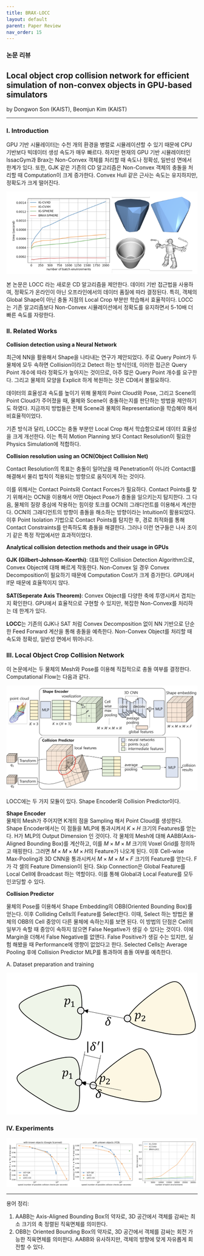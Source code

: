 ```yaml
---
title: BRAX-LOCC
layout: default
parent: Paper Review
nav_order: 15
---
```


### 논문 리뷰

## Local object crop collision network for efficient simulation of non-convex objects in GPU-based simulators  

by Dongwon Son (KAIST), Beomjun Kim (KAIST)  

---

### **I. Introduction**  

GPU 기반 시뮬레이터는 수천 개의 환경을 병렬로 시뮬레이션할 수 있기 때문에 CPU 기반보다 빅데이터 생성 속도가 매우 빠르다. 하지만 현재의 GPU 기반 시뮬레이터인 IssacGym과 Brax는 Non-Convex 객체를 처리할 때 속도나 정확성, 일반성 면에서 한계가 있다. 또한, GJK 같은 기존의 CD 알고리즘은 Non-Convex 객체의 충돌을 처리할 때 Computation이 크게 증가한다. Convex Hull 같은 근사는 속도는 유지하지만, 정확도가 크게 떨어진다.  

![0](../images/BRAX-LOCC/BRAX-LOCC0.png)

본 논문은 LOCC 라는 새로운 CD 알고리즘을 제안한다. 데이터 기반 접근법을 사용하여, 정확도가 온라인이 아닌 오프라인에서의 데이터 품질에 따라 결정된다. 특히, 객체의 Global Shape이 아닌 충돌 지점의 Local Crop 부분만 학습해서 효율적이다. LOCC는 기존 알고리즘보다 Non-Convex 시뮬레이션에서 정확도를 유지하면서 5-10배 더 빠른 속도를 자랑한다.  

### **II. Related Works**  

**Collision detection using a Neural Network**  

최근에 NN을 활용해서 Shape을 나타내는 연구가 제안되었다. 주로 Query Point가 두 물체에 모두 속하면 Collision이라고 Detect 하는 방식인데, 이러한 접근은 Query Point 개수에 따라 정확도가 높아지는 것이므로, 아주 많은 Query Point 개수를 요구한다. 그리고 물체의 모양을 Explicit 하게 복원하는 것은 CD에서 불필요하다.  

데이터의 효율성과 속도를 높이기 위해 물체의 Point Cloud와 Pose, 그리고 Scene의 Point Cloud가 주어졌을 때, 물체와 Scene이 충돌하는지를 판단하는 방법을 제안하기도 하였다. 지금까지 방법들은 전체 Scene과 물체의 Representation을 학습해야 해서 비효율적이었다.  

기존 방식과 달리, LOCC는 충돌 부분만 Local Crop 해서 학습함으로써 데이터 효율성을 크게 개선한다. 이는 특히 Motion Planning 보다 Contact Resolution이 필요한 Physics Simulation에 적합하다.  


**Collision resolution using an OCN(Object Collision Net)**  

Contact Resolution의 목표는 충돌이 일어났을 때 Penetration이 아니라 Contact를 해결해서 물리 법칙이 적용되는 방향으로 움직이게 하는 것이다. 

이를 위해서는 Contact Points와 Contact Forces가 필요하다. Contact Points를 찾기 위해서는 OCN을 이용해서 어떤 Object Pose가 충돌을 일으키는지 탐지한다. 그 다음, 물체의 질량 중심에 작용하는 힘이랑 토크를 OCN의 그래디언트를 이용해서 계산한다. OCN의 그래디언트의 방향이 충돌을 해소하는 방향이라는 Intuition이 활용되었다. 이후 Point Isolation 기법으로 Contact Points를 탐지한 후, 경로 최적화를 통해 Contact Constraints를 만족하도록 충돌을 해결한다. 그러나 이런 연구들은 나사 조이기 같은 특정 작업에서만 효과적이었다.  

**Analytical collision detection methods and their usage in GPUs**  

**GJK (Gilbert-Johnson-Keerthi)**: 대표적인 Collision Detection Algorithm으로, Convex Object에 대해 빠르게 작동한다. Non-Convex 일 경우 Convex Decomposition이 필요하기 때문에 Computation Cost가 크게 증가한다. GPU에서 If문 때문에 효율적이지 않다.  

**SAT(Seperate Axis Theorem)**: Convex Object를 다양한 축에 투영시켜서 겹치는지 확인한다. GPU에서 효율적으로 구현할 수 있지만, 복잡한 Non-Convex를 처리하는 데 한계가 있다.  

**LOCC**는 기존의 GJK나 SAT 처럼 Convex Decomposition 없이 NN 기반으로 단순한 Feed Forward 계산을 통해 충돌을 예측한다. Non-Convex Object를 처리할 때 속도와 정확성, 일반성 면에서 뛰어나다.  


### **III. Local Object Crop Collision Network**  

이 논문에서는 두 물체의 Mesh와 Pose를 이용해 직접적으로 충돌 여부를 결정한다. Computational Flow는 다음과 같다.  

![1](../images/BRAX-LOCC/BRAX-LOCC.png)

LOCC에는 두 가지 모듈이 있다. Shape Encoder와 Collision Predictor이다. 

**Shape Encoder**  
물체의 Mesh가 주어지면 K개의 점을 Sampling 해서 Point Cloud를 생성한다. Shape Encoder에서는 이 점들을 MLP에 통과시켜서 $K \times H$ 크기의 Features를 얻는다. H가 MLP의 Output Dimension 인 것이다. 각 물체의 Mesh에 대해 AABB(Axis-Aligned Bounding Box)를 계산하고, 이를 $M \times M \times M$ 크기의 Voxel Grid를 정의하고 매핑한다. 그러면 $M \times M \times M \times H$의 Feature가 나오게 된다. 이후 Cell-wise Max-Pooling과 3D CNN을 통과시켜서 $M \times M \times M \times F$ 크기의 Feature를 얻는다. F가 각 셀의 Feature Dimension이 된다. Skip Connection은 Global Feature를 Local Cell에 Broadcast 하는 역할이다. 이를 통해 Global과 Local Feature를 모두 인코딩할 수 있다.  

**Collision Predictor**  

물체의 Pose를 이용해서 Shape Embedding의 OBB(Oriented Bounding Box)를 얻는다. 이후 Colliding Cells의 Feature를 Select한다. 이때, Select 하는 방법은 물체의 OBB의 Cell 중앙이 다른 물체에 속하는지를 보면 된다. 이 방법의 단점은 Cell의 일부가 속할 때 중앙이 속하지 않으면 False Negative가 생길 수 있다는 것이다. 이에 Margin을 더해서 False Negative를 없앤다. False Positive가 생길 수는 있지만, 실험 해봤을 때 Performance에 영향이 없었다고 한다. Selected Cells는 Average Pooling 후에 Collision Predictor MLP를 통과하여 충돌 여부를 예측한다. 

A. Dataset preparation and training  

![1](../images/BRAX-LOCC/1.png)



### **IV. Experiments**  

![2](../images/BRAX-LOCC/BRAX-LOCC2.png)

---
용어 정리:  

1. AABB는 Axis-Aligned Bounding Box의 약자로, 3D 공간에서 객체를 감싸는 최소 크기의 축 정렬된 직육면체를 의미한다.  
2. OBB는 Oriented Bounding Box의 약자로, 3D 공간에서 객체를 감싸는 회전 가능한 직육면체를 의미한다. AABB와 유사하지만, 객체의 방향에 맞게 자유롭게 회전할 수 있다.  

